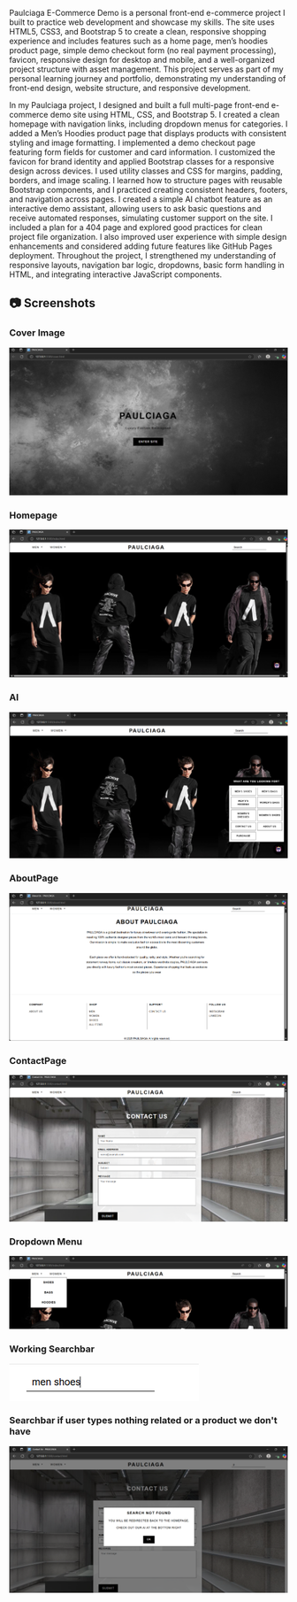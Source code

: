 Paulciaga E-Commerce Demo is a personal front-end e-commerce project I built to practice web development and showcase my skills. The site uses HTML5, CSS3, and Bootstrap 5 to create a clean, responsive shopping experience and includes features such as a home page, men’s hoodies product page, simple demo checkout form (no real payment processing), favicon, responsive design for desktop and mobile, and a well-organized project structure with asset management. This project serves as part of my personal learning journey and portfolio, demonstrating my understanding of front-end design, website structure, and responsive development.

In my Paulciaga project, I designed and built a full multi-page front-end e-commerce demo site using HTML, CSS, and Bootstrap 5. I created a clean homepage with navigation links, including dropdown menus for categories. I added a Men’s Hoodies product page that displays products with consistent styling and image formatting. I implemented a demo checkout page featuring form fields for customer and card information. I customized the favicon for brand identity and applied Bootstrap classes for a responsive design across devices. I used utility classes and CSS for margins, padding, borders, and image scaling. I learned how to structure pages with reusable Bootstrap components, and I practiced creating consistent headers, footers, and navigation across pages. I created a simple AI chatbot feature as an interactive demo assistant, allowing users to ask basic questions and receive automated responses, simulating customer support on the site. I included a plan for a 404 page and explored good practices for clean project file organization. I also improved user experience with simple design enhancements and considered adding future features like GitHub Pages deployment. Throughout the project, I strengthened my understanding of responsive layouts, navigation bar logic, dropdowns, basic form handling in HTML, and integrating interactive JavaScript components.


## 📷 Screenshots

### Cover Image
![Image alt](https://github.com/paulcodes777/Paulciaga/blob/86cdab6a4be3c1c9905da1a7a68a2c882a1c7edd/Screenshot%202025-05-14%20121645.png)

### Homepage
![Image alt](https://github.com/paulcodes777/Paulciaga/blob/34be1dc49a54432fd2e36b3e0e332888f87ecaaa/home.png)

### AI 
![Image alt](https://github.com/paulcodes777/Paulciaga/blob/df00e1001a24a62e9c1bdf219a2c93ce345efd47/AI.png)

### AboutPage
![Image alt](https://github.com/paulcodes777/Paulciaga/blob/bd83c32dfb1617be62e2466190c0da8adf924581/about.png)

### ContactPage
![Image alt](https://github.com/paulcodes777/Paulciaga/blob/eed8196bea1ccdd2b5ee99b7307925af1eefdda1/contact.png)

### Dropdown Menu
![Image alt](https://github.com/paulcodes777/Paulciaga/blob/f5f2c22caff9d48ea42328127e7387318afc0d27/dropdown.png)

### Working Searchbar
![Image alt](https://github.com/paulcodes777/Paulciaga/blob/f7d8582b2cc60fb1513f5f5ddef7912ee23867dc/searchbar.png)

### Searchbar if user types nothing related or a product we don't have
![Image alt](https://github.com/paulcodes777/Paulciaga/blob/8c5da60e0d9ccb5bff538f6a65f1f413d9864b96/search.png)
